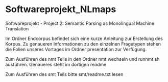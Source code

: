 # Softwareprojekt_NLmaps
Softwareprojekt - Project 2: Semantic Parsing as Monolingual Machine Translation



Im Ordner Endcorpus befindet sich eine kurze Anleitung zur Erstellung des Korpus. Zu genaueren Informationen zu den einzelnen Fragetypen stehen die Folien unseres Vortages im Ordner presentation zur Verfügung.

Zum Ausführen des nmt Teils in den Ordner nmt wechseln und runnmt.sh ausführen. Genaueres steht im dortigen readme

Zum Ausführen des smt Teils bitte smt/readme.txt lesen
